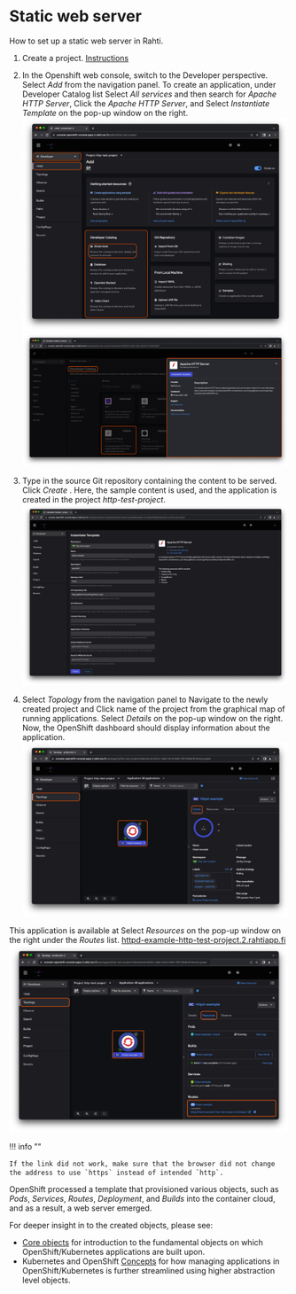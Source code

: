 # Static web server

How to set up a static web server in Rahti.

1. Create a project. [Instructions](../rahti2/usage/projects_and_quota.md)

2. In the Openshift web console, switch to the Developer perspective. Select _Add_ from the navigation panel. To create an application, under Developer Catalog list Select _All services_ and then search for _Apache HTTP Server_, Click the _Apache HTTP Server_, and Select _Instantiate Template_ on the pop-up window on the right.
    ![Select-httpd](../img/select-http.png)
    ![Instantiate-template](../img/click-template.png)

3. Type in the source Git repository containing the content to be
    served. Click _Create_ . Here, the sample content is used, and the application is created in the project _http-test-project_.
    ![type-in-git](../img/type-git.png)

4. Select _Topology_ from the navigation panel to Navigate to the newly created project and Click name of the project from the graphical map of running applications. Select _Details_ on the pop-up window on the right. Now, the OpenShift dashboard should display information about the application.
    ![new-project-deployment-config](../img/click-deploymentConfig.png)

 This application is available at Select _Resources_ on the pop-up window on the right under the _Routes_ list.
 [httpd-example-http-test-project.2.rahtiapp.fi](http://httpd-example-http-test-project.2.rahtiapp.fi)
 ![new-app-info](../img/new-app-info.png)

!!! info ""

    If the link did not work, make sure that the browser did not change the address to use `https` instead of intended `http`.

OpenShift processed a template that provisioned
various objects, such as _Pods_, _Services_, _Routes_, _Deployment_, and
_Builds_ into the container cloud, and as a result, a web server emerged.

For deeper insight in to the created objects, please see:

* [Core objects](elemental_tutorial.md) for introduction to the fundamental objects on
  which OpenShift/Kubernetes applications are built upon.
* Kubernetes and OpenShift [Concepts](../rahti2/concepts.md) for how managing applications in
  OpenShift/Kubernetes is further streamlined using higher abstraction level objects.
